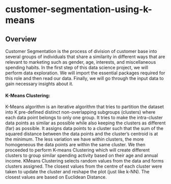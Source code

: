 # customer-segmentation-using-k-means

## Overview 

Customer Segmentation is the process of division of customer base into several
groups of individuals that share a similarity in different ways that are relevant to
marketing such as gender, age, interests, and miscellaneous spending habits. In the first
step of this data science project, we will perform data exploration. We will import the
essential packages required for this role and then read our data. Finally, we will go
through the input data to gain necessary insights about it.

#### K-Means Clustering:

K-Means algorithm is an iterative algorithm that tries to partition the dataset into K
pre-defined distinct non-overlapping subgroups (clusters) where each data point belongs
to only one group. It tries to make the intra-cluster data points as similar as possible
while also keeping the clusters as different (far) as possible. It assigns data points to a
cluster such that the sum of the squared distance between the data points and the
cluster’s centroid is at the minimum. The less variation we have within clusters, the
more homogeneous the data points are within the same cluster.
We then proceeded to perform K-means Clustering which will create different
clusters to group similar spending activity based on their age and annual income. KMeans Clustering selects random values from the data and forms clusters assigned. The
closest values from the centre of each cluster were taken to update the cluster and
reshape the plot (just like k-NN). The closest values are based on Euclidean Distance.

